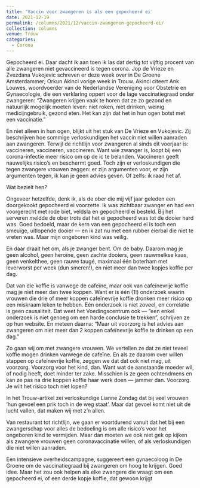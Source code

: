 ```yaml
---
title: 'Vaccin voor zwangeren is als een gepocheerd ei'
date: 2021-12-19
permalink: /columns/2021/12/vaccin-zwangeren-gepocheerd-ei/
collection: columns
venue: Trouw
categories:
  - Corona
---
```


Gepocheerd ei. Daar dacht ik aan toen ik las dat dertig tot vijftig procent van alle zwangeren niet gevaccineerd is tegen corona. Jop de Vrieze en Zvezdana Vukojevic schreven er deze week over in De Groene Amsterdammer; Orkun Akinci vorige week in Trouw. Akinci citeert Ank Louwes, woordvoerder van de Nederlandse Vereniging voor Obstetrie en Gynaecologie, die een verklaring oppert voor de lage vaccinatiegraad onder zwangeren: “Zwangeren krijgen vaak te horen dat ze zo gezond en natuurlijk mogelijk moeten leven: niet roken, niet drinken, weinig medicijngebruik, gezond eten. Het kan zijn dat het in hun ogen botst met een vaccinatie.”

En niet alleen in hun ogen, blijkt uit het stuk van De Vrieze en Vukojevic. Zij beschrijven hoe sommige verloskundigen het vaccin niet willen aanraden aan zwangeren. Terwijl de richtlijn voor zwangeren al sinds dit voorjaar is: vaccineren, vaccineren, vaccineren. Want wie zwanger is, loopt bij een corona-infectie meer risico om op de ic te belanden. Vaccineren geeft nauwelijks risico’s en beschermt goed. Toch zijn er verloskundigen die tegen zwangere vrouwen zeggen: er zijn argumenten voor, er zijn argumenten tegen, ik kan je geen advies geven. Of zelfs: ik raad het af.

Wat bezielt hen?

Ongeveer hetzelfde, denk ik, als de ober die mij vijf jaar geleden een doorgekookt gepocheerd ei voorzette. Ik was zichtbaar zwanger en had een voorgerecht met rode biet, veldsla en gepocheerd ei besteld. Bij het serveren meldde de ober trots dat het ei gepocheerd was tot de dooier hard was. Goed bedoeld, maar de kern van een gepocheerd ei is toch een smeuïge, uitlopende dooier — en ik zat nu met een rubber eierbal die niet te vreten was. Maar mijn ongeboren kind was veilig.

En daar draait het om, als je zwanger bent. Om de baby. Daarom mag je geen alcohol, geen heroïne, geen zachte dooiers, geen rauwmelkse kaas, geen venkelthee, geen rauwe taugé, maximaal één boterham met leverworst per week (dun smeren!), en niet meer dan twee kopjes koffie per dag.

Dat van die koffie is vanwege de cafeïne, maar ook van cafeïnevrije koffie mag je niet meer dan twee koppen. Want er is één (1!) onderzoek waarin vrouwen die drie of meer koppen cafeïnevrije koffie dronken meer risico op een miskraam leken te hebben. Eén onderzoek is niet zoveel, en correlatie is geen causaliteit. Dat weet het Voedingscentrum ook — “een enkel onderzoek is niet genoeg om een harde conclusie te trekken”, schrijven ze op hun website. En meteen daarna: “Maar uit voorzorg is het advies aan zwangeren om niet meer dan 2 koppen cafeïnevrije koffie te drinken op een dag.”

Zo gaan wij om met zwangere vrouwen. We vertellen ze dat ze niet teveel koffie mogen drinken vanwege de cafeïne. En als ze daarom over willen stappen op cafeïnevrije koffie, zeggen we dat dat ook niet mag, uit voorzorg. Voorzorg voor het kind, dan. Want wat de aanstaande moeder wil, of nodig heeft, doet minder ter zake. Misschien is ze geen ochtendmens en kan ze pas na drie koppen koffie haar werk doen — jammer dan. Voorzorg. Je wilt het risico toch niet lopen?

In het Trouw-artikel zei verloskundige Lianne Zondag dat bij veel vrouwen ‘hun gevoel een prik toch in de weg staat’. Maar dat gevoel komt niet uit de lucht vallen, dat maken wij met z’n allen.

Van restaurant tot richtlijn, we gaan er voortdurend vanuit dat het bij een zwangerschap voor alles de bedoeling is om alle risico’s voor het ongeboren kind te vermijden. Maar dan moeten we ook niet gek op kijken als zwangere vrouwen geen coronavaccinatie willen, of als verloskundigen die niet willen aanraden.

Een intensieve overheidscampagne, suggereert een gynaecoloog in De Groene om de vaccinatiegraad bij zwangeren om hoog te krijgen. Goed idee. Maar het zou ook helpen als elke zwangere die vraagt om een gepocheerd ei, of een derde kopje koffie, dat gewoon krijgt
